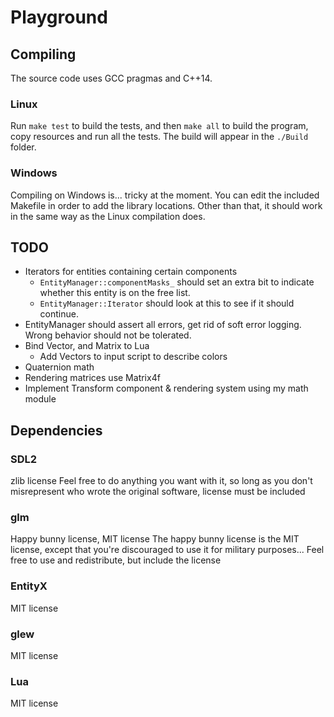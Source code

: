 # Playground

## Compiling

The source code uses GCC pragmas and C++14.

### Linux
Run `make test` to build the tests, and then `make all` to build the program, copy resources and run all the tests.
The build will appear in the `./Build` folder.

### Windows
Compiling on Windows is... tricky at the moment. You can edit the included Makefile in order to add the library locations. Other than that, it should work in the
same way as the Linux compilation does.

## TODO
* Iterators for entities containing certain components
  * `EntityManager::componentMasks_` should set an extra bit to indicate whether this entity is on the free list.
  * `EntityManager::Iterator` should look at this to see if it should continue.
* EntityManager should assert all errors, get rid of soft error logging. Wrong behavior should not be tolerated.
* Bind Vector, and Matrix to Lua
  * Add Vectors to input script to describe colors
* Quaternion math
* Rendering matrices use Matrix4f
* Implement Transform component & rendering system using my math module


## Dependencies
### SDL2
zlib license
Feel free to do anything you want with it, so long as you don't misrepresent who wrote the original software, license must be included
### glm
Happy bunny license, MIT license
The happy bunny license is the MIT license, except that you're discouraged to use it for
military purposes...
Feel free to use and redistribute, but include the license
### EntityX
MIT license
### glew
MIT license
### Lua
MIT license

